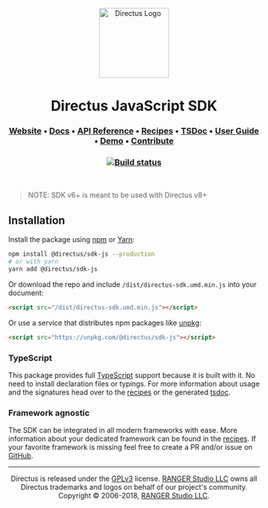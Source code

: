<p align="center">
  <a href="https://directus.io" target="_blank" rel="noopener noreferrer">
    <img src="https://user-images.githubusercontent.com/522079/43096167-3a1b1118-8e86-11e8-9fb2-7b4e3b1368bc.png" width="140" alt="Directus Logo"/>
  </a>
</p>

<h1 align="center">
  Directus JavaScript SDK
</h1>

<h3 align="center">
  <a href="https://directus.io">Website</a> •
  <a href="https://docs.directus.io/sdk/js.html">Docs</a> •
  <a href="https://docs.directus.io/api/reference.html">API Reference</a> •
  <a href="recipes">Recipes</a> •
  <a href="docs">TSDoc</a> •
  <a href="https://docs.directus.io/app/user-guide.html">User Guide</a> •
  <a href="https://directus.app">Demo</a> •
  <a href="https://docs.directus.io/supporting-directus.html">Contribute</a>
</h3>
<h3 align="center">
  <a href="https://travis-ci.org/janbiasi/sdk-js" target="_blank" rel="noopener noreferrer">
    <img src="https://travis-ci.org/janbiasi/sdk-js.svg?branch=master" alt="Build status" />
  </a>
</h3>

<p>&nbsp;</p>

> NOTE: SDK v6+ is meant to be used with Directus v8+

## Installation

Install the package using [npm](https://www.npmjs.com) or [Yarn](https://yarnpkg.com/):
```sh
npm install @directus/sdk-js --production
# or with yarn
yarn add @directus/sdk-js
```

Or download the repo and include `/dist/directus-sdk.umd.min.js` into your document:
```html
<script src="/dist/directus-sdk.umd.min.js"></script>
```

Or use a service that distributes npm packages like [unpkg](https://unpkg.org):
```html
<script src="https://unpkg.com/@directus/sdk-js"></script>
```

### TypeScript

This package provides full [TypeScript](https://www.typescriptlang.org/) support because it is built with it. No need to install declaration files or typings. For more information about usage and the signatures 
head over to the [recipes](recipes) or the generated [tsdoc](docs).

### Framework agnostic

The SDK can be integrated in all modern frameworks with ease. More information about 
your dedicated framework can be found in the [recipes](recipes). If your 
favorite framework is missing feel free to create a PR and/or issue on [GitHub](https://github.com/directus/sdk-js).

---

<p align="center">
  Directus is released under the <a href="http://www.gnu.org/copyleft/gpl.html">GPLv3</a> license. <a href="http://rangerstudio.com">RANGER Studio LLC</a> owns all Directus trademarks and logos on behalf of our project's community. Copyright © 2006-2018, <a href="http://rangerstudio.com">RANGER Studio LLC</a>.
</p>
